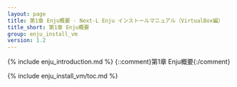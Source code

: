 ```yaml
---
layout: page
title: 第1章 Enju概要 - Next-L Enju インストールマニュアル（VirtualBox編）
title_short: 第1章 Enju概要
group: enju_install_vm
version: 1.2
---
```


{% include enju_introduction.md %} {::comment}第1章 Enju概要{:/comment}

{% include enju_install_vm/toc.md %}
